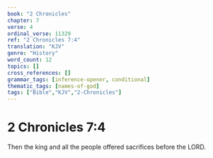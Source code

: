 ```yaml
---
book: "2 Chronicles"
chapter: 7
verse: 4
ordinal_verse: 11329
ref: "2 Chronicles 7:4"
translation: "KJV"
genre: "History"
word_count: 12
topics: []
cross_references: []
grammar_tags: [inference-opener, conditional]
thematic_tags: [names-of-god]
tags: ["Bible","KJV","2-Chronicles"]
---
```


# 2 Chronicles 7:4

Then the king and all the people offered sacrifices before the LORD.

